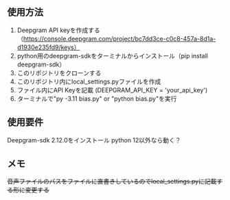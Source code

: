 ## 使用方法
1. Deepgram API keyを作成する（https://console.deepgram.com/project/bc7dd3ce-c0c8-457a-8d1a-d1930e235fd9/keys）
2. python用のdeepgram-sdkをターミナルからインストール（pip install deepgram-sdk）
3. このリポジトリをクローンする
4. このリポジトリ内にlocal_settings.pyファイルを作成
5. ファイル内にAPI Keyを記載 (DEEPGRAM_API_KEY = 'your_api_key')
6. ターミナルで"py -3.11 bias.py" or "python bias.py"を実行

## 使用要件
Deepgram-sdk 2.12.0をインストール
python 12以外なら動く？

## メモ
~~音声ファイルのパスをファイルに直書きしているのでlocal_settings.pyに記載する形に変更する~~
